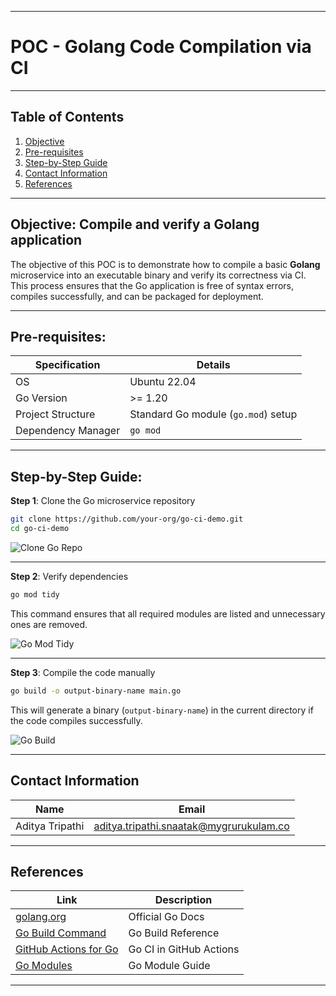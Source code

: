 

---

# **POC - Golang Code Compilation via CI**

---

## Table of Contents

1. [Objective](#objective)
2. [Pre-requisites](#pre-requisites)
3. [Step-by-Step Guide](#step-by-step-guide)
4. [Contact Information](#contact-information)
5. [References](#references)

---

## Objective: Compile and verify a Golang application

The objective of this POC is to demonstrate how to compile a basic **Golang** microservice into an executable binary and verify its correctness via CI. This process ensures that the Go application is free of syntax errors, compiles successfully, and can be packaged for deployment.

---

## Pre-requisites:

| **Specification**  | **Details**                         |
| ------------------ | ----------------------------------- |
| OS                 | Ubuntu 22.04                        |
| Go Version         | >= 1.20                             |
| Project Structure  | Standard Go module (`go.mod`) setup |
| Dependency Manager | `go mod`                            |

---

## Step-by-Step Guide:

**Step 1**: Clone the Go microservice repository

```bash
git clone https://github.com/your-org/go-ci-demo.git
cd go-ci-demo
```

![Clone Go Repo](https://github.com/user-attachments/assets/your-clone-step-screenshot.png)

---

**Step 2**: Verify dependencies

```bash
go mod tidy
```

This command ensures that all required modules are listed and unnecessary ones are removed.

![Go Mod Tidy](https://github.com/user-attachments/assets/your-tidy-screenshot.png)

---

**Step 3**: Compile the code manually

```bash
go build -o output-binary-name main.go
```

This will generate a binary (`output-binary-name`) in the current directory if the code compiles successfully.

![Go Build](https://github.com/user-attachments/assets/your-build-screenshot.png)



---

## Contact Information

| **Name**        | **Email**                                                                                 |
| --------------- | ----------------------------------------------------------------------------------------- |
| Aditya Tripathi | [aditya.tripathi.snaatak@mygrurukulam.co](mailto:aditya.tripathi.snaatak@mygrurukulam.co) |

---

## References

| **Link**                                                                                   | **Description**         |
| ------------------------------------------------------------------------------------------ | ----------------------- |
| [golang.org](https://golang.org/doc/)                                                      | Official Go Docs        |
| [Go Build Command](https://pkg.go.dev/cmd/go#hdr-Compile_packages_and_dependencies)        | Go Build Reference      |
| [GitHub Actions for Go](https://docs.github.com/en/actions/guides/building-and-testing-go) | Go CI in GitHub Actions |
| [Go Modules](https://blog.golang.org/using-go-modules)                                     | Go Module Guide         |

---

